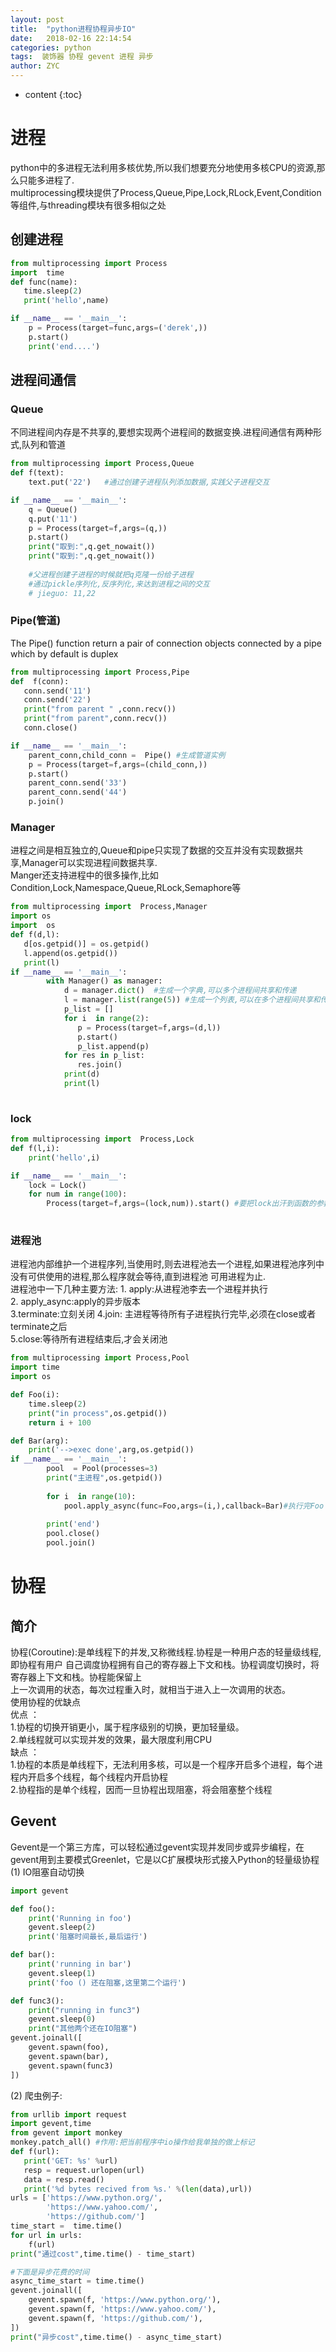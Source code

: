 ```yaml
---
layout: post
title:  "python进程协程异步IO"
date:   2018-02-16 22:14:54
categories: python
tags:  装饰器 协程 gevent 进程 异步
author: ZYC
---
```


* content
{:toc}

# 进程     
python中的多进程无法利用多核优势,所以我们想要充分地使用多核CPU的资源,那么只能多进程了.     
multiprocessing模块提供了Process,Queue,Pipe,Lock,RLock,Event,Condition等组件,与threading模块有很多相似之处     
## 创建进程     
```python
from multiprocessing import Process
import  time 
def func(name):
   time.sleep(2)
   print('hello',name)

if __name__ == '__main__':
    p = Process(target=func,args=('derek',))
    p.start()
    print('end....')

```
## 进程间通信      
### Queue    
不同进程间内存是不共享的,要想实现两个进程间的数据变换.进程间通信有两种形式,队列和管道   
```python
from multiprocessing import Process,Queue    
def f(text):
    text.put('22')   #通过创建子进程队列添加数据,实践父子进程交互

if __name__ == '__main__': 
    q = Queue()
    q.put('11')
    p = Process(target=f,args=(q,))
    p.start()
    print("取到:",q.get_nowait())
    print("取到:",q.get_nowait())
    
    #父进程创建子进程的时候就把q克隆一份给子进程
    #通过pickle序列化,反序列化,来达到进程之间的交互
    # jieguo: 11,22
```
### Pipe(管道)  
The Pipe() function return a pair of connection objects connected by a pipe which by default is duplex  
```python
from multiprocessing import Process,Pipe  
def  f(conn):
   conn.send('11')
   conn.send('22')
   print("from parent " ,conn.recv())
   print("from parent",conn.recv())
   conn.close()

if __name__ == '__main__':
    parent_conn,child_conn =  Pipe() #生成管道实例
    p = Process(target=f,args=(child_conn,))
    p.start()
    parent_conn.send('33')
    parent_conn.send('44')
    p.join()

```
### Manager   
进程之间是相互独立的,Queue和pipe只实现了数据的交互并没有实现数据共享,Manager可以实现进程间数据共享.    
Manger还支持进程中的很多操作,比如Condition,Lock,Namespace,Queue,RLock,Semaphore等   
```python
from multiprocessing import  Process,Manager
import os
import  os
def f(d,l):
   d[os.getpid()] = os.getpid()
   l.append(os.getpid())
   print(l)
if __name__ == '__main__':
        with Manager() as manager:
            d = manager.dict()  #生成一个字典,可以多个进程间共享和传递   
            l = manager.list(range(5)) #生成一个列表,可以在多个进程间共享和传递  
            p_list = [] 
            for i  in range(2):
               p = Process(target=f,args=(d,l))
               p.start()
               p_list.append(p)
            for res in p_list:
               res.join()
            print(d)
            print(l)
              
```
### lock  
```python
from multiprocessing import  Process,Lock
def f(l,i):
    print('hello',i)

if __name__ == '__main__':
    lock = Lock()
    for num in range(100):
        Process(target=f,args=(lock,num)).start() #要把lock出汗到函数的参数l
       
```
### 进程池    
进程池内部维护一个进程序列,当使用时,则去进程池去一个进程,如果进程池序列中没有可供使用的进程,那么程序就会等待,直到进程池
可用进程为止.     
进程池中一下几种主要方法:
     1. apply:从进程池李去一个进程并执行   
     2. apply_async:apply的异步版本    
     3.terminate:立刻关闭
     4.join: 主进程等待所有子进程执行完毕,必须在close或者terminate之后   
     5.close:等待所有进程结束后,才会关闭池
```python
from multiprocessing import Process,Pool
import time  
import os

def Foo(i):
    time.sleep(2)
    print("in process",os.getpid())
    return i + 100

def Bar(arg):
    print('-->exec done',arg,os.getpid())
if __name__ == '__main__':
        pool  = Pool(processes=3)   
        print("主进程",os.getpid())
        
        for i  in range(10):
            pool.apply_async(func=Foo,args=(i,),callback=Bar)#执行完Foo 回调Bar
            
        print('end')
        pool.close()
        pool.join()
```            
# 协程         
## 简介   
协程(Coroutine):是单线程下的并发,又称微线程.协程是一种用户态的轻量级线程,即协程有用户
自己调度协程拥有自己的寄存器上下文和栈。协程调度切换时，将寄存器上下文和栈。协程能保留上    
上一次调用的状态，每次过程重入时，就相当于进入上一次调用的状态。   
使用协程的优缺点     
优点 ：    
   1.协程的切换开销更小，属于程序级别的切换，更加轻量级。     
   2.单线程就可以实现并发的效果，最大限度利用CPU   
缺点 ：     
   1.协程的本质是单线程下，无法利用多核，可以是一个程序开启多个进程，每个进程内开启多个线程，每个线程内开启协程    
   2.协程指的是单个线程，因而一旦协程出现阻塞，将会阻塞整个线程     
## Gevent      
Gevent是一个第三方库，可以轻松通过gevent实现并发同步或异步编程，在gevent用到主要模式Greenlet，它是以C扩展模块形式接入Python的轻量级协程         
(1) IO阻塞自动切换      
```python
import gevent

def foo():
    print('Running in foo')
    gevent.sleep(2)
    print('阻塞时间最长,最后运行')

def bar():
    print('running in bar')
    gevent.sleep(1)
    print('foo () 还在阻塞,这里第二个运行')

def func3():
    print("running in func3")
    gevent.sleep(0)
    print("其他两个还在IO阻塞")
gevent.joinall([
    gevent.spawn(foo),
    gevent.spawn(bar),
    gevent.spawn(func3)
])
```   
(2) 爬虫例子:    
```python
from urllib import request
import gevent,time
from gevent import monkey     
monkey.patch_all() #作用:把当前程序中io操作给我单独的做上标记    
def f(url):
   print('GET: %s' %url)
   resp = request.urlopen(url)
   data = resp.read()
   print('%d bytes recived from %s.' %(len(data),url))
urls = ['https://www.python.org/',
        'https://www.yahoo.com/',
        'https://github.com/']
time_start =  time.time()
for url in urls:
    f(url)
print("通过cost",time.time() - time_start) 

#下面是异步花费的时间   
async_time_start = time.time()
gevent.joinall([
    gevent.spawn(f, 'https://www.python.org/'),
    gevent.spawn(f, 'https://www.yahoo.com/'),
    gevent.spawn(f, 'https://github.com/'),
])
print("异步cost",time.time() - async_time_start)
```

